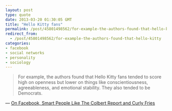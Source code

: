 ```yaml
---
layout: post
type: quote
date: 2013-03-20 01:30:05 GMT
title: "Hello Kitty fans"
permalink: /post/45801498562/for-example-the-authors-found-that-hello-kitty
redirect_from: 
  - /post/45801498562/for-example-the-authors-found-that-hello-kitty
categories:
- facebook
- social networks
- personality
- sociology
---
```

<blockquote>For example, the authors found that Hello Kitty fans tended to score high on openness but lower on things like conscientiousness, agreeableness, and emotional stability. They also tended to be Democrats.</blockquote>
<p>— <a href="http://arstechnica.com/science/2013/03/on-facebook-smart-people-like-the-colbert-report-and-curly-fries/">On Facebook, Smart People Like The Colbert Report and Curly Fries</a></p>